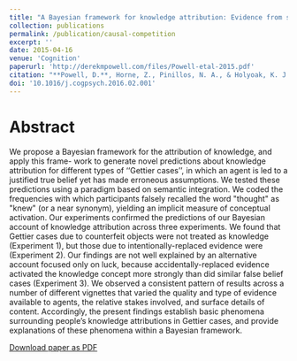 ```yaml
---
title: "A Bayesian framework for knowledge attribution: Evidence from semantic integration"
collection: publications
permalink: /publication/causal-competition
excerpt: ''
date: 2015-04-16
venue: 'Cognition'
paperurl: 'http://derekmpowell.com/files/Powell-etal-2015.pdf'
citation: "**Powell, D.**, Horne, Z., Pinillos, N. A., & Holyoak, K. J. (2015). A Bayesian framework for knowledge attribution: Evidence from semantic integration. *Cognition*, *139*(92), 92-104."
doi: '10.1016/j.cogpsych.2016.02.001'
---
```


# Abstract

We propose a Bayesian framework for the attribution of knowledge, and apply this frame- work to generate novel predictions about knowledge attribution for different types of ‘‘Gettier cases’’, in which an agent is led to a justified true belief yet has made erroneous assumptions. We tested these predictions using a paradigm based on semantic integration. We coded the frequencies with which participants falsely recalled the word "thought" as "knew" (or a near synonym), yielding an implicit measure of conceptual activation. Our experiments confirmed the predictions of our Bayesian account of knowledge attribution across three experiments. We found that Gettier cases due to counterfeit objects were not treated as knowledge (Experiment 1), but those due to intentionally-replaced evidence were (Experiment 2). Our findings are not well explained by an alternative account focused only on luck, because accidentally-replaced evidence activated the knowledge concept more strongly than did similar false belief cases (Experiment 3). We observed a consistent pattern of results across a number of different vignettes that varied the quality and type of evidence available to agents, the relative stakes involved, and surface details of content. Accordingly, the present findings establish basic phenomena surrounding people’s knowledge attributions in Gettier cases, and provide explanations of these phenomena within a Bayesian framework.

[Download paper as PDF](http://derekmpowell.com/files/Powell-etal-2015.pdf)

